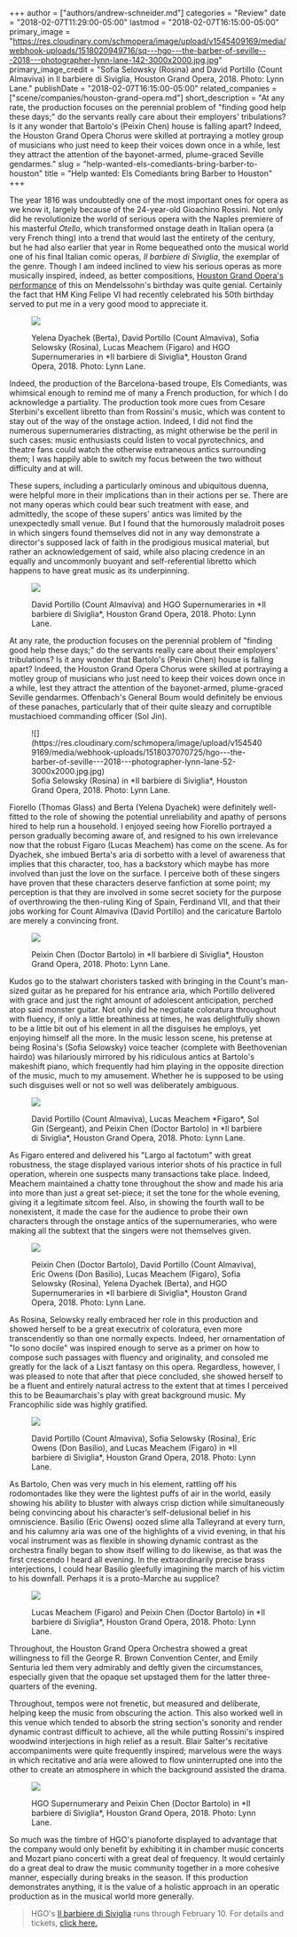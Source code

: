 +++
author = ["authors/andrew-schneider.md"]
categories = "Review"
date = "2018-02-07T11:29:00-05:00"
lastmod = "2018-02-07T16:15:00-05:00"
primary_image = "https://res.cloudinary.com/schmopera/image/upload/v1545409169/media/webhook-uploads/1518020949716/sq---hgo---the-barber-of-seville---2018---photographer-lynn-lane-142-3000x2000.jpg.jpg"
primary_image_credit = "Sofia Selowsky (Rosina) and David Portillo (Count Almaviva) in Il barbiere di Siviglia, Houston Grand Opera, 2018. Photo: Lynn Lane."
publishDate = "2018-02-07T16:15:00-05:00"
related_companies = ["scene/companies/houston-grand-opera.md"]
short_description = "At any rate, the production focuses on the perennial problem of &quot;finding good help these days;&quot; do the servants really care about their employers&#039; tribulations? Is it any wonder that Bartolo&#039;s (Peixin Chen) house is falling apart? Indeed, the Houston Grand Opera Chorus were skilled at portraying a motley group of musicians who just need to keep their voices down once in a while, lest they attract the attention of the bayonet-armed, plume-graced Seville gendarmes."
slug = "help-wanted-els-comediants-bring-barber-to-houston"
title = "Help wanted: Els Comediants bring Barber to Houston"
+++

The year 1816 was undoubtedly one of the most important ones for opera as we know it, largely because of the 24-year-old Gioachino Rossini. Not only did he revolutionize the world of serious opera with the Naples premiere of his masterful *Otello*, which transformed onstage death in Italian opera (a very French thing) into a trend that would last the entirety of the century, but he had also earlier that year in Rome bequeathed onto the musical world one of his final Italian comic operas, *Il barbiere di Siviglia*, the exemplar of the genre. Though I am indeed inclined to view his serious operas as more musically inspired, indeed, as better compositions, [Houston Grand Opera's performance](http://www.houstongrandopera.org/thebarberofseville) of this on Mendelssohn's birthday was quite genial. Certainly the fact that HM King Felipe VI had recently celebrated his 50th birthday served to put me in a very good mood to appreciate it.

<figure data-type="image">

![](https://res.cloudinary.com/schmopera/image/upload/v1545409169/media/webhook-uploads/1518037028761/hgo---the-barber-of-seville---2018---photographer-lynn-lane-215-3000x2000.jpg.jpg)
<figcaption>Yelena Dyachek (Berta), David Portillo (Count Almaviva), Sofia Selowsky (Rosina), Lucas Meachem (Figaro) and HGO Supernumeraries in *Il barbiere di Siviglia*, Houston Grand Opera, 2018. Photo: Lynn Lane.</figcaption>
</figure>

Indeed, the production of the Barcelona-based troupe, Els Comediants, was whimsical enough to remind me of many a French production, for which I do acknowledge a partiality. The production took more cues from Cesare Sterbini's excellent libretto than from Rossini's music, which was content to stay out of the way of the onstage action. Indeed, I did not find the numerous supernumeraries distracting, as might otherwise be the peril in such cases: music enthusiasts could listen to vocal pyrotechnics, and theatre fans could watch the otherwise extraneous antics surrounding them; I was happily able to switch my focus between the two without difficulty and at will.

These supers, including a particularly ominous and ubiquitous duenna, were helpful more in their implications than in their actions per se. There are not many operas which could bear such treatment with ease, and admittedly, the scope of these supers' antics was limited by the unexpectedly small venue. But I found that the humorously maladroit poses in which singers found themselves did not in any way demonstrate a director's supposed lack of faith in the prodigious musical material, but rather an acknowledgement of said, while also placing credence in an equally and uncommonly buoyant and self-referential libretto which happens to have great music as its underpinning.

<figure data-type="image">

![](https://res.cloudinary.com/schmopera/image/upload/v1545409169/media/webhook-uploads/1518037042390/hgo---the-barber-of-seville---2018---photographer-lynn-lane-8-2-3000x2000.jpg.jpg)
<figcaption>David Portillo (Count Almaviva) and HGO Supernumeraries in *Il barbiere di Siviglia*, Houston Grand Opera, 2018. Photo: Lynn Lane.</figcaption>
</figure>

At any rate, the production focuses on the perennial problem of "finding good help these days;" do the servants really care about their employers' tribulations? Is it any wonder that Bartolo's (Peixin Chen) house is falling apart? Indeed, the Houston Grand Opera Chorus were skilled at portraying a motley group of musicians who just need to keep their voices down once in a while, lest they attract the attention of the bayonet-armed, plume-graced Seville gendarmes. Offenbach's General Boum would definitely be envious of these panaches, particularly that of their quite sleazy and corruptible mustachioed commanding officer (Sol Jin).

<figure data-type="image">![](https://res.cloudinary.com/schmopera/image/upload/v1545409169/media/webhook-uploads/1518037070725/hgo---the-barber-of-seville---2018---photographer-lynn-lane-52-3000x2000.jpg.jpg)
<figcaption>Sofia Selowsky (Rosina) in *Il barbiere di Siviglia*, Houston Grand Opera, 2018. Photo: Lynn Lane.</figcaption>
</figure>

Fiorello (Thomas Glass) and Berta (Yelena Dyachek) were definitely well-fitted to the role of showing the potential unreliability and apathy of persons hired to help run a household. I enjoyed seeing how Fiorello portrayed a person gradually becoming aware of, and resigned to his own irrelevance now that the robust Figaro (Lucas Meachem) has come on the scene. As for Dyachek, she imbued Berta's aria di sorbetto with a level of awareness that implies that this character, too, has a backstory which maybe has more involved than just the love on the surface. I perceive both of these singers have proven that these characters deserve fanfiction at some point; my perception is that they are involved in some secret society for the purpose of overthrowing the then-ruling King of Spain, Ferdinand VII, and that their jobs working for Count Almaviva (David Portillo) and the caricature Bartolo are merely a convincing front.

<figure data-type="image">

![](https://res.cloudinary.com/schmopera/image/upload/v1545409169/media/webhook-uploads/1518037088056/hgo---the-barber-of-seville---2018---photographer-lynn-lane-90-3000x2000.jpg.jpg)
<figcaption>Peixin Chen (Doctor Bartolo) in *Il barbiere di Siviglia*, Houston Grand Opera, 2018. Photo: Lynn Lane.</figcaption>
</figure>

Kudos go to the stalwart choristers tasked with bringing in the Count's man-sized guitar as he prepared for his entrance aria, which Portillo delivered with grace and just the right amount of adolescent anticipation, perched atop said monster guitar. Not only did he negotiate coloratura throughout with fluency, if only a little breathiness at times, he was delightfully shown to be a little bit out of his element in all the disguises he employs, yet enjoying himself all the more. In the music lesson scene, his pretense at being Rosina's (Sofia Selowsky) voice teacher (complete with Beethovenian hairdo) was hilariously mirrored by his ridiculous antics at Bartolo's makeshift piano, which frequently had him playing in the opposite direction of the music, much to my amusement. Whether he is supposed to be using such disguises well or not so well was deliberately ambiguous.

<figure data-type="image">

![](https://res.cloudinary.com/schmopera/image/upload/v1545409169/media/webhook-uploads/1518037109766/hgo---the-barber-of-seville---2018---photographer-lynn-lane-106-3000x2000.jpg.jpg)
<figcaption>David Portillo (Count Almaviva), Lucas Meachem *Figaro*, Sol Gin (Sergeant), and Peixin Chen (Doctor Bartolo) in *Il barbiere di Siviglia*, Houston Grand Opera, 2018. Photo: Lynn Lane.</figcaption>
</figure>

As Figaro entered and delivered his "Largo al factotum" with great robustness, the stage displayed various interior shots of his practice in full operation, wherein one suspects many transactions take place. Indeed, Meachem maintained a chatty tone throughout the show and made his aria into more than just a great set-piece; it set the tone for the whole evening, giving it a legitimate sitcom feel. Also, in showing the fourth wall to be nonexistent, it made the case for the audience to probe their own characters through the onstage antics of the supernumeraries, who were making all the subtext that the singers were not themselves given.

<figure data-type="image">

![](https://res.cloudinary.com/schmopera/image/upload/v1545409169/media/webhook-uploads/1518037142565/hgo---the-barber-of-seville---2018---photographer-lynn-lane-123-3000x2000.jpg.jpg)
<figcaption>Peixin Chen (Doctor Bartolo), David Portillo (Count Almaviva), Eric Owens (Don Basilio), Lucas Meachem (Figaro), Sofia Selowsky (Rosina), Yelena Dyachek (Berta), and HGO Supernumeraries in *Il barbiere di Siviglia*, Houston Grand Opera, 2018. Photo: Lynn Lane.</figcaption>
</figure>

As Rosina, Selowsky really embraced her role in this production and showed herself to be a great executrix of coloratura, even more transcendently so than one normally expects. Indeed, her ornamentation of "Io sono docile" was inspired enough to serve as a primer on how to compose such passages with fluency and originality, and consoled me greatly for the lack of a Liszt fantasy on this opera. Regardless, however, I was pleased to note that after that piece concluded, she showed herself to be a fluent and entirely natural actress to the extent that at times I perceived this to be Beaumarchais's play with great background music. My Francophilic side was highly gratified.

<figure data-type="image">

![](https://res.cloudinary.com/schmopera/image/upload/v1545409169/media/webhook-uploads/1518037153901/hgo---the-barber-of-seville---2018---photographer-lynn-lane-154-3000x2000.jpg.jpg)
<figcaption>David Portillo (Count Almaviva), Sofia Selowsky (Rosina), Eric Owens (Don Basilio), and Lucas Meachem (Figaro) in *Il barbiere di Siviglia*, Houston Grand Opera, 2018. Photo: Lynn Lane.</figcaption>
</figure>

As Bartolo, Chen was very much in his element, rattling off his rodomontades like they were the lightest puffs of air in the world, easily showing his ability to bluster with always crisp diction while simultaneously being convincing about his character’s self-delusional belief in his omniscience. Basilio (Eric Owens) oozed slime alla Talleyrand at every turn, and his calumny aria was one of the highlights of a vivid evening, in that his vocal instrument was as flexible in showing dynamic contrast as the orchestra finally began to show itself willing to do likewise, as that was the first crescendo I heard all evening. In the extraordinarily precise brass interjections, I could hear Basilio gleefully imagining the march of his victim to his downfall. Perhaps it is a proto-Marche au supplice?

<figure data-type="image">

![](https://res.cloudinary.com/schmopera/image/upload/v1545409169/media/webhook-uploads/1518037163619/hgo---the-barber-of-seville---2018---photographer-lynn-lane-167-3000x2000.jpg.jpg)
<figcaption>Lucas Meachem (Figaro) and Peixin Chen (Doctor Bartolo) in *Il barbiere di Siviglia*, Houston Grand Opera, 2018. Photo: Lynn Lane.</figcaption>
</figure>

Throughout, the Houston Grand Opera Orchestra showed a great willingness to fill the George R. Brown Convention Center, and Emily Senturia led them very admirably and deftly given the circumstances, especially given that the opaque set upstaged them for the latter three-quarters of the evening.

Throughout, tempos were not frenetic, but measured and deliberate, helping keep the music from obscuring the action. This also worked well in this venue which tended to absorb the string section's sonority and render dynamic contrast difficult to achieve, all the while putting Rossini's inspired woodwind interjections in high relief as a result. Blair Salter's recitative accompaniments were quite frequently inspired; marvelous were the ways in which recitative and aria were allowed to flow uninterrupted one into the other to create an atmosphere in which the background assisted the drama.

<figure data-type="image">

![](https://res.cloudinary.com/schmopera/image/upload/v1545409169/media/webhook-uploads/1518037188015/hgo---the-barber-of-seville---2018---photographer-lynn-lane-173-3000x2000.jpg.jpg)
<figcaption>HGO Supernumerary and Peixin Chen (Doctor Bartolo) in *Il barbiere di Siviglia*, Houston Grand Opera, 2018. Photo: Lynn Lane.</figcaption>
</figure>

So much was the timbre of HGO's pianoforte displayed to advantage that the company would only benefit by exhibiting it in chamber music concerts and Mozart piano concerti with a great deal of frequency. It would certainly do a great deal to draw the music community together in a more cohesive manner, especially during breaks in the season. If this production demonstrates anything, it is the value of a holistic approach in an operatic production as in the musical world more generally.

>HGO's [Il barbiere di Siviglia](http://www.houstongrandopera.org/thebarberofseville) runs through February 10. For details and tickets, [click here.](http://www.houstongrandopera.org/thebarberofseville)
